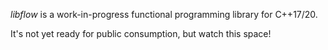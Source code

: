 
*libflow* is a work-in-progress functional programming library for C++17/20.

It's not yet ready for public consumption, but watch this space!